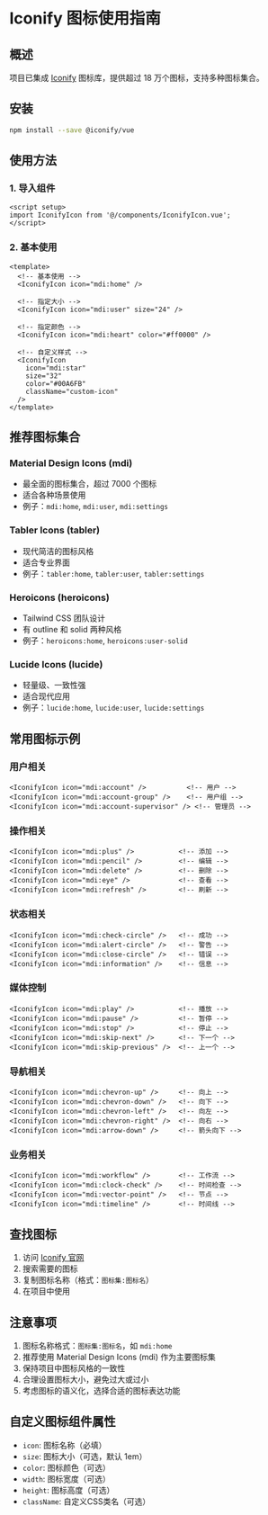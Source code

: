 # Iconify 图标使用指南

## 概述
项目已集成 [Iconify](https://iconify.design/) 图标库，提供超过 18 万个图标，支持多种图标集合。

## 安装
```bash
npm install --save @iconify/vue
```

## 使用方法

### 1. 导入组件
```vue
<script setup>
import IconifyIcon from '@/components/IconifyIcon.vue';
</script>
```

### 2. 基本使用
```vue
<template>
  <!-- 基本使用 -->
  <IconifyIcon icon="mdi:home" />
  
  <!-- 指定大小 -->
  <IconifyIcon icon="mdi:user" size="24" />
  
  <!-- 指定颜色 -->
  <IconifyIcon icon="mdi:heart" color="#ff0000" />
  
  <!-- 自定义样式 -->
  <IconifyIcon 
    icon="mdi:star" 
    size="32" 
    color="#00A6FB" 
    className="custom-icon"
  />
</template>
```

## 推荐图标集合

### Material Design Icons (mdi)
- 最全面的图标集合，超过 7000 个图标
- 适合各种场景使用
- 例子：`mdi:home`, `mdi:user`, `mdi:settings`

### Tabler Icons (tabler)
- 现代简洁的图标风格
- 适合专业界面
- 例子：`tabler:home`, `tabler:user`, `tabler:settings`

### Heroicons (heroicons)
- Tailwind CSS 团队设计
- 有 outline 和 solid 两种风格
- 例子：`heroicons:home`, `heroicons:user-solid`

### Lucide Icons (lucide)
- 轻量级、一致性强
- 适合现代应用
- 例子：`lucide:home`, `lucide:user`, `lucide:settings`

## 常用图标示例

### 用户相关
```vue
<IconifyIcon icon="mdi:account" />          <!-- 用户 -->
<IconifyIcon icon="mdi:account-group" />    <!-- 用户组 -->
<IconifyIcon icon="mdi:account-supervisor" /> <!-- 管理员 -->
```

### 操作相关
```vue
<IconifyIcon icon="mdi:plus" />           <!-- 添加 -->
<IconifyIcon icon="mdi:pencil" />         <!-- 编辑 -->
<IconifyIcon icon="mdi:delete" />         <!-- 删除 -->
<IconifyIcon icon="mdi:eye" />            <!-- 查看 -->
<IconifyIcon icon="mdi:refresh" />        <!-- 刷新 -->
```

### 状态相关
```vue
<IconifyIcon icon="mdi:check-circle" />   <!-- 成功 -->
<IconifyIcon icon="mdi:alert-circle" />   <!-- 警告 -->
<IconifyIcon icon="mdi:close-circle" />   <!-- 错误 -->
<IconifyIcon icon="mdi:information" />    <!-- 信息 -->
```

### 媒体控制
```vue
<IconifyIcon icon="mdi:play" />           <!-- 播放 -->
<IconifyIcon icon="mdi:pause" />          <!-- 暂停 -->
<IconifyIcon icon="mdi:stop" />           <!-- 停止 -->
<IconifyIcon icon="mdi:skip-next" />      <!-- 下一个 -->
<IconifyIcon icon="mdi:skip-previous" />  <!-- 上一个 -->
```

### 导航相关
```vue
<IconifyIcon icon="mdi:chevron-up" />     <!-- 向上 -->
<IconifyIcon icon="mdi:chevron-down" />   <!-- 向下 -->
<IconifyIcon icon="mdi:chevron-left" />   <!-- 向左 -->
<IconifyIcon icon="mdi:chevron-right" />  <!-- 向右 -->
<IconifyIcon icon="mdi:arrow-down" />     <!-- 箭头向下 -->
```

### 业务相关
```vue
<IconifyIcon icon="mdi:workflow" />       <!-- 工作流 -->
<IconifyIcon icon="mdi:clock-check" />    <!-- 时间检查 -->
<IconifyIcon icon="mdi:vector-point" />   <!-- 节点 -->
<IconifyIcon icon="mdi:timeline" />       <!-- 时间线 -->
```

## 查找图标
1. 访问 [Iconify 官网](https://iconify.design/)
2. 搜索需要的图标
3. 复制图标名称（格式：`图标集:图标名`）
4. 在项目中使用

## 注意事项
1. 图标名称格式：`图标集:图标名`，如 `mdi:home`
2. 推荐使用 Material Design Icons (mdi) 作为主要图标集
3. 保持项目中图标风格的一致性
4. 合理设置图标大小，避免过大或过小
5. 考虑图标的语义化，选择合适的图标表达功能

## 自定义图标组件属性
- `icon`: 图标名称（必填）
- `size`: 图标大小（可选，默认 1em）
- `color`: 图标颜色（可选）
- `width`: 图标宽度（可选）
- `height`: 图标高度（可选）
- `className`: 自定义CSS类名（可选） 